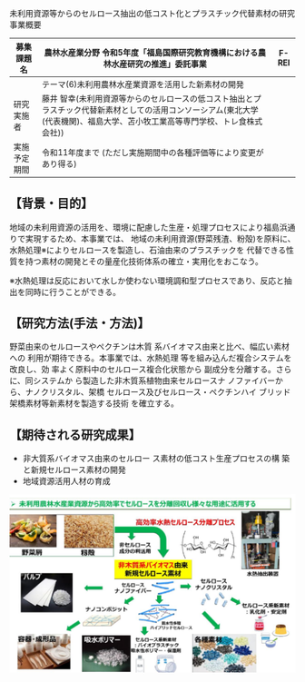 未利用資源等からのセルロース抽出の低コスト化とプラスチック代替素材の研究 事業概要

| 募集課題名 | 農林水産業分野 令和5年度「福島国際研究教育機構における農林水産研究の推進」委託事業 | F-REI |
| --- | --- | --- |
|  | テーマ(6)未利用農林水産業資源を活用した新素材の開発 |  |
| 研究実施者 | 藤井 智幸(未利用資源等からのセルロースの低コスト抽出とプラスチック代替新素材としての活用コンソーシアム(東北大学 (代表機関)、福島大学、苫小牧工業高等専門学校、トレ食株式会社)) |  |
| 実施予定期間 | 令和11年度まで (ただし実施期間中の各種評価等により変更があり得る) |  |

## 【背景・目的】

地域の未利用資源の活用を、環境に配慮した生産・処理プロセスにより福島浜通りで実現するため、本事業では、 地域の未利用資源(野菜残渣、粉殻)を原料に、水熱処理※によりセルロースを製造し、石油由来のプラスチックを 代替できる性質を持つ素材の開発とその量産化技術体系の確立・実用化をおこなう。

※水熱処理は反応において水しか使わない環境調和型プロセスであり、反応と抽出を同時に行うことができる。

## 【研究方法(手法・方法)】

野菜由来のセルロースやペクチンは木質 系バイオマス由来と比べ、幅広い素材への 利用が期待できる。本事業では、水熱処理 等を組み込んだ複合システムを改良し、効 率よく原料中のセルロース複合化状態から 副成分を分離する。さらに、同システムか ら製造した非木質系植物由来セルロースナ ノファイバーから、ナノクリスタル、架橋 セルロース及びセルロース・ペクチンハイ ブリッド架橋素材等新素材を製造する技術 を確立する。

## 【期待される研究成果】

- 非大質系バイオマス由来のセルロー ス素材の低コスト生産プロセスの構 築と新規セルロース素材の開発
- 地域資源活用人材の育成

![](_page_0_Figure_10.jpeg)

